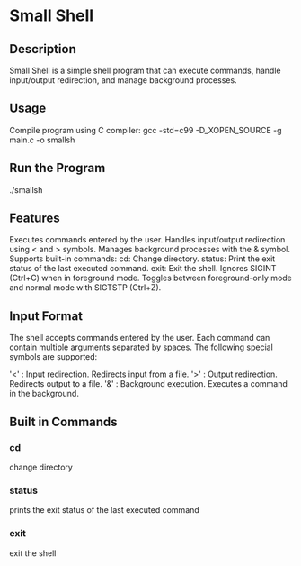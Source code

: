 # Small Shell

## Description
Small Shell is a simple shell program that can execute commands, handle input/output redirection, and manage background processes.

## Usage
Compile program using C compiler:
gcc -std=c99 -D_XOPEN_SOURCE -g main.c -o smallsh

## Run the Program
./smallsh

## Features
Executes commands entered by the user.
Handles input/output redirection using < and > symbols.
Manages background processes with the & symbol.
Supports built-in commands:
cd: Change directory.
status: Print the exit status of the last executed command.
exit: Exit the shell.
Ignores SIGINT (Ctrl+C) when in foreground mode.
Toggles between foreground-only mode and normal mode with SIGTSTP (Ctrl+Z).

## Input Format
The shell accepts commands entered by the user. Each command can contain multiple arguments separated by spaces. The following special symbols are supported:

'<' : Input redirection. Redirects input from a file.
'>' : Output redirection. Redirects output to a file.
'&' : Background execution. Executes a command in the background.

## Built in Commands
### cd
change directory
### status
prints the exit status of the last executed command
### exit
exit the shell
